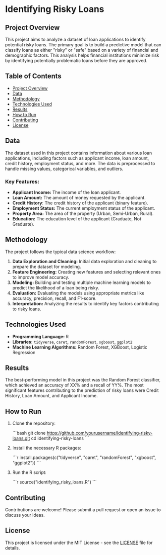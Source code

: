# Identifying Risky Loans

## Project Overview

This project aims to analyze a dataset of loan applications to identify potential risky loans. The primary goal is to build a predictive model that can classify loans as either "risky" or "safe" based on a variety of financial and demographic factors. This analysis helps financial institutions minimize risk by identifying potentially problematic loans before they are approved.

## Table of Contents

- [Project Overview](#project-overview)
- [Data](#data)
- [Methodology](#methodology)
- [Technologies Used](#technologies-used)
- [Results](#results)
- [How to Run](#how-to-run)
- [Contributing](#contributing)
- [License](#license)

## Data

The dataset used in this project contains information about various loan applications, including factors such as applicant income, loan amount, credit history, employment status, and more. The data is preprocessed to handle missing values, categorical variables, and outliers.

### Key Features:

- **Applicant Income:** The income of the loan applicant.
- **Loan Amount:** The amount of money requested by the applicant.
- **Credit History:** The credit history of the applicant (binary feature).
- **Employment Status:** The current employment status of the applicant.
- **Property Area:** The area of the property (Urban, Semi-Urban, Rural).
- **Education:** The education level of the applicant (Graduate, Not Graduate).

## Methodology

The project follows the typical data science workflow:

1. **Data Exploration and Cleaning:** Initial data exploration and cleaning to prepare the dataset for modeling.
2. **Feature Engineering:** Creating new features and selecting relevant ones to improve model accuracy.
3. **Modeling:** Building and testing multiple machine learning models to predict the likelihood of a loan being risky.
4. **Evaluation:** Evaluating the models using appropriate metrics like accuracy, precision, recall, and F1-score.
5. **Interpretation:** Analyzing the results to identify key factors contributing to risky loans.

## Technologies Used

- **Programming Language:** R
- **Libraries:** `tidyverse`, `caret`, `randomForest`, `xgboost`, `ggplot2`
- **Machine Learning Algorithms:** Random Forest, XGBoost, Logistic Regression

## Results

The best-performing model in this project was the Random Forest classifier, which achieved an accuracy of XX% and a recall of YY%. The most significant features contributing to the prediction of risky loans were Credit History, Loan Amount, and Applicant Income.

## How to Run

1. Clone the repository:

   \`\`\`bash
   git clone https://github.com/yourusername/identifying-risky-loans.git
   cd identifying-risky-loans
   \`\`\`

2. Install the necessary R packages:

   \`\`\`r
   install.packages(c("tidyverse", "caret", "randomForest", "xgboost", "ggplot2"))
   \`\`\`

3. Run the R script:

   \`\`\`r
   source("identifying_risky_loans.R")
   \`\`\`

## Contributing

Contributions are welcome! Please submit a pull request or open an issue to discuss your ideas.

## License

This project is licensed under the MIT License - see the [LICENSE](LICENSE) file for details.
